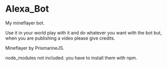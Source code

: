 # Alexa_Bot
My mineflayer bot.

Use it in your world play with it and do whatever you want with the bot but, when you are publishing a video please give credits.

Mineflayer by PrismarineJS.

node_modules not included. you have to install them with npm.
